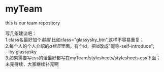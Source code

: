 # myTeam
this is our team repository

写几条建议吧：<br>
1.class名最好加个<i>前缀</i> 比如class="glassysky_btn",这样不容易重复； <br>
2.每个人的个人介绍的<i>a标签</i>里面，有个id，把id改成"昵称-self-introduce"; <br>
--by glassysky <br>
3.如果需要写css的话最好都写在myTeam/stylesheets/stylesheets.css下面；<br>
未完待续，大家继续补充啊 <br>
